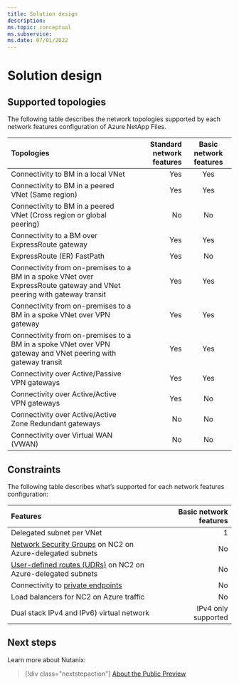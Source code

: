 ```yaml
---
title: Solution design
description:  
ms.topic: conceptual
ms.subservice:  
ms.date: 07/01/2022
---
```


# Solution design

## Supported topologies

The following table describes the network topologies supported by each network features configuration of Azure NetApp Files.

|Topologies	|Standard network features	|Basic network features |
| :------------------- | -------------------: |:---------------:|
|Connectivity to BM in a local VNet|Yes |Yes |
|Connectivity to BM in a peered VNet (Same region)|Yes |Yes |
|Connectivity to BM in a peered VNet (Cross region or global peering) |No |No |
|Connectivity to a BM over ExpressRoute gateway |Yes |Yes
|ExpressRoute (ER) FastPath |Yes |No |
|Connectivity from on-premises to a BM in a spoke VNet over ExpressRoute gateway and VNet peering with gateway transit|Yes | Yes |
|Connectivity from on-premises to a BM in a spoke VNet over VPN gateway|Yes | Yes |
|Connectivity from on-premises to a BM in a spoke VNet over VPN gateway and VNet peering with gateway transit|Yes | Yes |
|Connectivity over Active/Passive VPN gateways|Yes | Yes |
|Connectivity over Active/Active VPN gateways|Yes | No |
|Connectivity over Active/Active Zone Redundant gateways|No | No |
|Connectivity over Virtual WAN (VWAN)|No | No |

## Constraints

The following table describes what’s supported for each network features configuration:

|Features |Basic network features |
| :------------------- | -------------------: |
|Delegated subnet per VNet |1|
|[Network Security Groups](/azure/virtual-network/network-security-groups-overview.md) on NC2 on Azure-delegated subnets|No|
|[User-defined routes (UDRs)](/azure/virtual-network/virtual-networks-udr-overview#user-defined) on NC2 on Azure-delegated subnets|No|
|Connectivity to [private endpoints](/azure/private-link/private-endpoint-overview)|No|
|Load balancers for NC2 on Azure traffic|No|
|Dual stack IPv4 and IPv6) virtual network|IPv4 only supported|


## Next steps

Learn more about Nutanix:

> [!div class="nextstepaction"]
> [About the Public Preview](about-the-public-preview.md)

